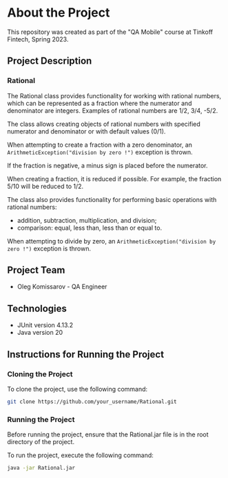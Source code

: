 # About the Project
This repository was created as part of the "QA Mobile" course at Tinkoff Fintech, Spring 2023.

## Project Description
### Rational
The Rational class provides functionality for working with rational numbers, which can be represented as a fraction where the numerator and denominator are integers. Examples of rational numbers are 1/2, 3/4, -5/2.

The class allows creating objects of rational numbers with specified numerator and denominator or with default values (0/1).

When attempting to create a fraction with a zero denominator, an `ArithmeticException("division by zero !")` exception is thrown.

If the fraction is negative, a minus sign is placed before the numerator.

When creating a fraction, it is reduced if possible. For example, the fraction 5/10 will be reduced to 1/2.

The class also provides functionality for performing basic operations with rational numbers:
- addition, subtraction, multiplication, and division;
- comparison: equal, less than, less than or equal to.

When attempting to divide by zero, an `ArithmeticException("division by zero !")` exception is thrown.

## Project Team
- Oleg Komissarov - QA Engineer

## Technologies
- JUnit version 4.13.2
- Java version 20

## Instructions for Running the Project
### Cloning the Project
To clone the project, use the following command:

```bash
git clone https://github.com/your_username/Rational.git
```

### Running the Project
Before running the project, ensure that the Rational.jar file is in the root directory of the project.

To run the project, execute the following command:
```bash
java -jar Rational.jar
```
